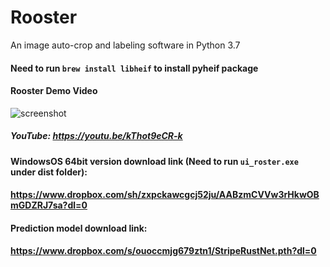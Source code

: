 # Rooster
An image auto-crop and labeling software in Python 3.7
#### Need to run ```brew install libheif``` to install pyheif package


#### Rooster Demo Video
![screenshot](https://raw.githubusercontent.com/12HuYang/Rooster/master/rusterdemo.gif)
##### YouTube: https://youtu.be/kThot9eCR-k

#### WindowsOS 64bit version download link (Need to run ```ui_roster.exe``` under dist folder):
#### https://www.dropbox.com/sh/zxpckawcgcj52ju/AABzmCVVw3rHkwOBmGDZRJ7sa?dl=0 


#### Prediction model download link:
#### https://www.dropbox.com/s/ouoccmjg679ztn1/StripeRustNet.pth?dl=0

